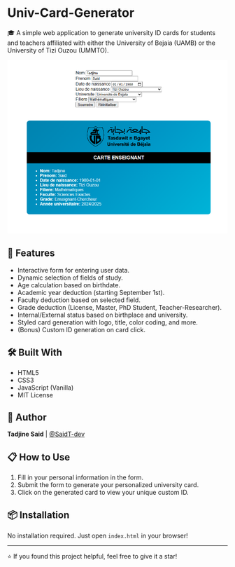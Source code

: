 # Univ-Card-Generator

🎓 A simple web application to generate university ID cards for students and teachers affiliated with either the University of Bejaia (UAMB) or the University of Tizi Ouzou (UMMTO).

![Preview](assets/preview.png)

## 🚀 Features

-   Interactive form for entering user data.
-   Dynamic selection of fields of study.
-   Age calculation based on birthdate.
-   Academic year deduction (starting September 1st).
-   Faculty deduction based on selected field.
-   Grade deduction (License, Master, PhD Student, Teacher-Researcher).
-   Internal/External status based on birthplace and university.
-   Styled card generation with logo, title, color coding, and more.
-   (Bonus) Custom ID generation on card click.

## 🛠️ Built With

-   HTML5
-   CSS3
-   JavaScript (Vanilla)
-   MIT License

## 🧑 Author

**Tadjine Said** | [@SaidT-dev](https://github.com/SaidT-dev)

## 📋 How to Use

1. Fill in your personal information in the form.
2. Submit the form to generate your personalized university card.
3. Click on the generated card to view your unique custom ID.

## 📦 Installation

No installation required. Just open `index.html` in your browser!

---

⭐ If you found this project helpful, feel free to give it a star!
